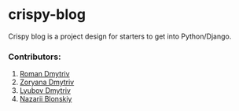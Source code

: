 # crispy-blog
Crispy blog is a project design for starters to get into Python/Django.

### Contributors:
1. [Roman Dmytriv](https://github.com/roman-dmytriv)
2. [Zoryana Dmytriv](https://github.com/zoryanadmytriv)
3. [Lyubov Dmytriv](https://github.com/dmytrivlyubov)
4. [Nazarii Blonskiy](https://github.com/blonskyi)
